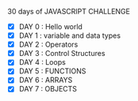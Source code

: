 30 days of JAVASCRIPT CHALLENGE
 -[x] DAY 0 : Hello world
 -[x] DAY 1 : variable and data types 
 -[x] DAY 2 : Operators
 -[x] DAY 3 : Control Structures
 -[x] DAY 4 : Loops
 -[x] DAY 5 : FUNCTIONS
 -[x] DAY 6 : ARRAYS
 -[x] DAY 7 : OBJECTS
